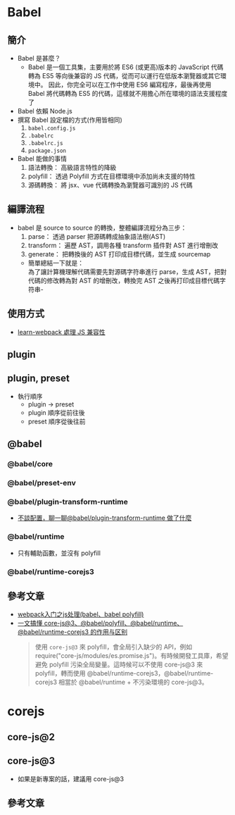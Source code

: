 # Babel

## 簡介
- Babel 是甚麼？
  - Babel 是一個工具集，主要用於將 ES6 (或更高)版本的 JavaScript 代碼轉為 ES5 等向後兼容的 JS 代碼，從而可以運行在低版本瀏覽器或其它環境中。
  因此，你完全可以在工作中使用 ES6 編寫程序，最後再使用 Babel 將代碼轉為 ES5 的代碼，這樣就不用擔心所在環境的語法支援程度了
- Babel 依賴 Node.js
- 撰寫 Babel 設定檔的方式(作用皆相同)
  1. `babel.config.js`
  2. `.babelrc`
  3. `.babelrc.js`
  4. `package.json`
- Babel 能做的事情
  1. 語法轉換： 高級語言特性的降級
  2. polyfill： 透過 Polyfill 方式在目標環境中添加尚未支援的特性
  3. 源碼轉換： 將 jsx、vue 代碼轉換為瀏覽器可識別的 JS 代碼

## 編譯流程
- babel 是 source to source 的轉換，整體編譯流程分為三步：
  1. parse： 透過 parser 把源碼轉成抽象語法樹(AST)
  2. transform： 遍歷 AST，調用各種 transform 插件對 AST 進行增刪改
  3. generate： 把轉換後的 AST 打印成目標代碼，並生成 sourcemap
  - 簡單總結一下就是：  
    為了讓計算機理解代碼需要先對源碼字符串進行 parse，生成 AST，把對代碼的修改轉為對 AST 的增刪改，轉換完 AST 之後再打印成目標代碼字符串-

## 使用方式
- [learn-webpack 處理 JS 兼容性](./learn-webpack.md##JS)

## plugin

## plugin, preset
- 執行順序
  - plugin -> preset
  - plugin 順序從前往後
  - preset 順序從後往前

## @babel

### @babel/core

### @babel/preset-env

### @babel/plugin-transform-runtime
- [不談配置，聊一聊@babel/plugin-transform-runtime 做了什麼](https://juejin.cn/post/7156050862660386852)

### @babel/runtime
- 只有輔助函數，並沒有 polyfill

### @babel/runtime-corejs3

## 參考文章
- [webpack入门之js处理(babel、babel polyfill)](https://juejin.cn/post/7126465727178997791)
- [一文搞懂 core-js@3、@babel/polyfill、@babel/runtime、@babel/runtime-corejs3 的作用与区别](https://juejin.cn/post/7062621128229355528)
  > 使用 `core-js@3` 來 polyfill，會全局引入缺少的 API，例如 require("core-js/modules/es.promise.js")。有時候開發工具庫，希望避免 polyfill 污染全局變量。這時候可以不使用 core-js@3 來 polyfill，轉而使用 @babel/runtime-corejs3，@babel/runtime-corejs3 相當於 @babel/runtime + 不污染環境的 core-js@3。

# corejs
## core-js@2
## core-js@3
- 如果是新專案的話，建議用 core-js@3
## 參考文章